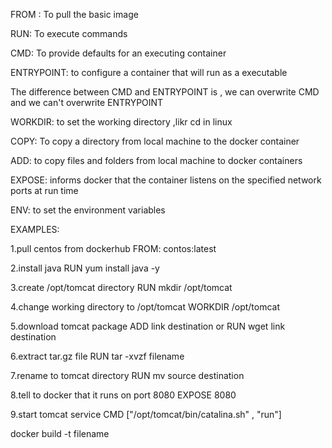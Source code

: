 FROM : To pull the basic image

RUN:  To execute commands

CMD: To provide defaults for an executing container

ENTRYPOINT: to configure a container that will run as a executable 

The difference between CMD and ENTRYPOINT is , we can overwrite CMD and we can't overwrite ENTRYPOINT

WORKDIR: to set the working directory ,likr cd in linux

COPY: To copy a directory from local machine to the docker container  

ADD: to copy files and folders from local machine to docker containers 

EXPOSE: informs docker that the container listens on the specified network ports at run time

ENV: to set the environment variables

EXAMPLES:

1.pull centos from dockerhub                        FROM: contos:latest

2.install java                                      RUN yum install java -y

3.create /opt/tomcat directory                      RUN mkdir /opt/tomcat

4.change working directory to /opt/tomcat           WORKDIR /opt/tomcat

5.download tomcat package                           ADD link  destination or RUN wget link destination

6.extract tar.gz file                               RUN tar -xvzf filename

7.rename to tomcat directory                        RUN mv source destination

8.tell to docker that it runs on port 8080          EXPOSE 8080

9.start tomcat service                              CMD ["/opt/tomcat/bin/catalina.sh" , "run"]

docker build -t filename
